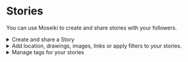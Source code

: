 # Stories

You can use Moseiki to create and share stories with your followers.

<details>

<summary>Create and share a Story</summary>

Use the [Action Button](../explore-moseiki/navigation.md#action-button) and select ![](../.gitbook/assets/storyIcon.svg) <mark style="color:purple;">Create Stroy</mark>

### User Permissions

**Camera & Microphone Access:** In order to record video and audio or to capture an images for your stories, you must grant the Moseiki app access your device’s camera and microphone.

**Storage Access**: If you wish to upload media from your device, you must grant the Moseiki app access to your device's storage.

**Location Access**: To include location data in your post, please allow the Moseiki app to access your device's location services.

**Creating Your Story**

1. **Record Video or Capture Image:** You can use <img src="../.gitbook/assets/Ellipse 14.png" alt="" data-size="line"> <mark style="color:purple;">Record</mark> at the bottom of your screen to capture an image by firmly tapping it, or you can tap and hold to record a video.
2. **Add Sound:** Tap ![](../.gitbook/assets/Vector.svg) <mark style="color:purple;">Add Sound</mark> at the top of your screen to add music of your choice to your story. You can use the Browse tab to pick your favorite sound from what is trending or you can explore playlists categorized by their genre. In the For You tab, you’ll see suggestions based on your previous picks. Use the Favorited tab to pick from your bookmarked items.
3. **Add from Device:** You can pick a media from your device gallery by tapping <mark style="color:purple;">Add From Device</mark> on the lover left of your screen. Once tapped, you can pick the media from your roll.
   1. **Story Controls:** On the right side of your screen, you can use ![](<../.gitbook/assets/Frame 6924.png>) <mark style="color:purple;">Flash</mark> to turn on or off your flash while recording or capturing. ![](<../.gitbook/assets/Vector (1).png>) <mark style="color:purple;">Boomerang</mark> lets you record a loop. ![](<../.gitbook/assets/Vector (2).png>) <mark style="color:purple;">Dual Camera</mark> lets you record or capture using the front and the back camera of your device. You can use the ![](<../.gitbook/assets/gesture\_FILL0\_wght400\_GRAD0\_opsz48 1 (1).png>)<mark style="color:purple;">Drawing</mark> to insert doodles to your stories. ![](<../.gitbook/assets/Vector (3).png>)<mark style="color:purple;">Timer</mark> lets you set a timer before you start your record or capture. <img src="../.gitbook/assets/Vector (4).png" alt="" data-size="original"> <mark style="color:purple;">Change Camera</mark> lets you swap cameras between front and the back of your device.
4. **Share your Story:** Once ready to share your created story with your audience, tap the <mark style="color:purple;">Share</mark> button.

</details>

<details>

<summary>Add location, drawings, images, links or apply filters to your stories.</summary>

1. Tap ![](../.gitbook/assets/Aa.png) <mark style="color:purple;">Create Text</mark> to add text to your story.
2. Tap ![](../.gitbook/assets/Group.png) <mark style="color:purple;">Effects</mark> to apply visual effects to your story.
3. Tap ![](<../.gitbook/assets/gesture\_FILL0\_wght400\_GRAD0\_opsz48 1.png>)<mark style="color:purple;">Drawing</mark> to insert doodles to your story.
4. Tap <img src="../.gitbook/assets/Layer 15.png" alt="" data-size="original"> <mark style="color:purple;">Add Image</mark> to pick a media from device roll to your story.
5. Tap ![](<../.gitbook/assets/Frame 6877.png>) <mark style="color:purple;">Poll</mark> to include a poll in your story.
6. Tap ![](<../.gitbook/assets/Group (2).png>) <mark style="color:purple;">More</mark> to include GIFs in your story
7. Tap ![](<../.gitbook/assets/Vector (10) (1).png>) <mark style="color:purple;">Link</mark> to include a link in your story.

</details>

<details>

<summary>Manage tags for your stories</summary>

1. Tap ![](<../.gitbook/assets/Frame 180.png>) <mark style="color:purple;">Location</mark> to add and manage the location tag of your story.
2. Tap ![](<../.gitbook/assets/Group (3).png>) <mark style="color:purple;">Tag People</mark> to add or manage tags in your story.

</details>
